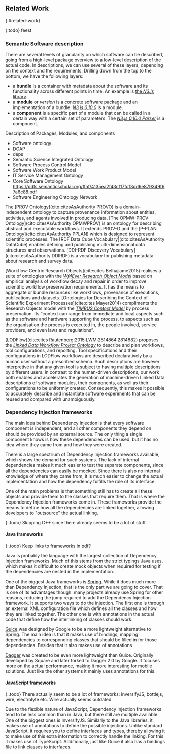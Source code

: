 ## Related Work
{:#related-work}

{:todo}
feest

### Semantic Software description

There are several levels of granularity on which software can be described,
going from a high-level package overview to a low-level description of the actual code.
In descriptions, we can use several of these layers,
depending on the context and the requirements.
Drilling down from the top to the bottom, we have the following layers:
 
 - a **bundle** is a container
 with metadata about the software and its functionality
 across different points in time.
 An example is [the *N3.js* library](https://linkedsoftwaredependencies.org/bundles/npm/n3).
 - a **module** or *version* is a concrete software package
 and an implementation of a bundle.
 [*N3.js 0.10.0*](https://linkedsoftwaredependencies.org/bundles/npm/n3/0.10.0) is a module.
 - a **component** is a specific part of a module 
 that can be called in a certain way with a certain set of parameters.
 The [*N3.js 0.10.0 Parser*](https://github.com/RubenVerborgh/N3.js/blob/v0.10.0/lib/N3Parser.js) is a component.


Description of Packages, Modules, and components

- Software ontology
- DOAP
- deps
- Semantic Science Integrated Ontology
- Software Process Control Model
- Software Work Product Model
- IT Service Management Ontology
- Core Software Ontology https://pdfs.semanticscholar.org/ffaf/4135ea2f43cf17fdf3dd6e879349f67a6c88.pdf
- Software Engineering Ontology Network

The [PROV Ontology](cito:citesAsAuthority PROVO) is a domain-independent ontology to capture provenance information about entities, activities, and agents involved in producing data. [The OPMW-PROV Ontology](cito:citesAsAuthority OPMWPROV) is an ontology for describing abstract and executable workflows. It extends PROV-O and the [P-PLAN Ontology](cito:citesAsAuthority PPLAN) which is designed to represent scientific processes. The [RDF Data Cube Vocabulary](cito:citesAsAuthority DataCube) enables defining and publishing multi-dimensional data structures and observations.
[DDI-RDF Discovery Vocabulary](cito:citesAsAuthority DDIRDF) is a vocabulary for publishing metadata about research and survey data.

[Workflow-Centric Research Objects](cite:cites Belhajjame2015) realises a suite of ontologies with the <cite><a href="https://w3id.org/ro/">Wf4Ever Research Object Model</a></cite> based on empirical analysis of workflow decay and repair in order to improve scientific workflow preservation requirements. It has the means to aggregate or bundle resources like workflows, provenance of executions, publications and datasets. [Ontologies for Describing the Context of Scientific Experiment Processes](cite:cites Mayer2014) compliments the Research Objects model with the <cite><a href="http://www.timbusproject.net/portal/publications/ontologies/">TIMBUS Context Model</a></cite> by process preservation. Its <q>context can range from immediate and local aspects such as the software and hardware supporting the process, to aspects such as the organisation the process is executed in, the people involved, service providers, and even laws and regulations</q>.

[LODFlow](cite:cites Rautenberg:2015:LWM:2814864.2814882) proposes the <cite><a href="https://github.com/AKSW/ldwpo">Linked Data Workflow Project Ontology</a></cite> to describe and plan workflows, tool configurations, and reporting.
Tool specifications and their configurations in LODFlow workflows are described declaratively by a human user without a prescribed schema.
Such descriptions are however interpretive in that any given tool is subject to having multiple descriptions by different users.
In contrast to the human-driven descriptions, our work both enables and accelerates the generation of machine-driven Linked Data descriptions of software modules, their components, as well as their configurations to be uniformly created.
Consequently, this makes it possible to accurately describe and instantiate software experiments that can be reused and compared with unambiguously.

### Dependency Injection frameworks
The main idea behind Dependency Injection is that every software component is independent,
and all other components they depend on should be provided by an external source.
The only thing a single component knows is how these dependencies can be used,
but it has no idea where they came from and how they were created.

There is a large spectrium of Dependency Injection frameworks available,
which shows the demand for such systems.
The lack of internal dependencies makes it much easier to test the separate components,
since all the dependencies can easily be mocked.
Since there is also no internal knowledge of where they came from,
it is much easier to change the actual implementation and how the dependency fulfills the role of its interface.

One of the main problems is that something still has to create all these objects
and provide them to the classes that require them.
That is where the Dependency Injection frameworks come in.
These frameworks provide the means to define how all the dependencies are linked together,
allowing developers to "outsource" the actual linking.

{:.todo}
Skipping C++ since there already seems to be a lot of stuff

#### Java frameworks

{:.todo}
Keep links to frameworks in pdf?

Java is probably the language with the largest collection of Dependency Injection frameworks.
Much of this stems from the strict typings Java uses,
which makes it difficult to create mock objects when required for testing
if the dependencies are nested in the implementation.

One of the biggest Java frameworks is [Spring](https://spring.io/).
While it does much more than Dependency Injection,
that is the only part we are going to cover.
That is one of its advantages though:
many projects already use Spring for other reasons,
reducing the jump required to add the Dependency Injection framework.
It supports two ways to do the injection.
The first one is through an external XML configuration file
which defines all the classes and how they are linked together.
The other one is with annotations in the actual code
that define how the interlinking of classes should work.

[Guice](https://github.com/google/guice) was designed by Google
to be a more lightweight alternative to Spring.
The main idea is that it makes use of bindings,
mapping dependencies to corresponding classes that should be filled in for those dependencies.
Besides that it also makes use of annotations

[Dagger](https://github.com/google/dagger) was created to be even more lightweight than Guice.
Originally developed by Square and later forked to Dagger 2.0 by Google.
It focuses more on the actual performance,
making it more interesting for mobile solutions.
Just like the other systems it mainly uses annotations for this.

#### JavaScript frameworks

{:.todo}
There actually seem to be a lot of frameworks: inversifyJS, bottlejs, wire, electrolyte etc.
Wire actually seems outdated.

Due to the flexible nature of JavaScript,
Dependency Injection frameworks tend to be less common than in Java,
but there still are multiple available.
One of the biggest ones is InversifyJS.
Similarly to the Java libraries,
it makes use of annotations to define the possible injections.
Unlike standard JavaScript,
it requires you to define interfaces and types,
thereby allowing it to make use of this extra information to correctly handle the linking.
For this it makes use of TypeScript.
Additionally, just like Guice it also has a bindings file to link classes to interfaces.
